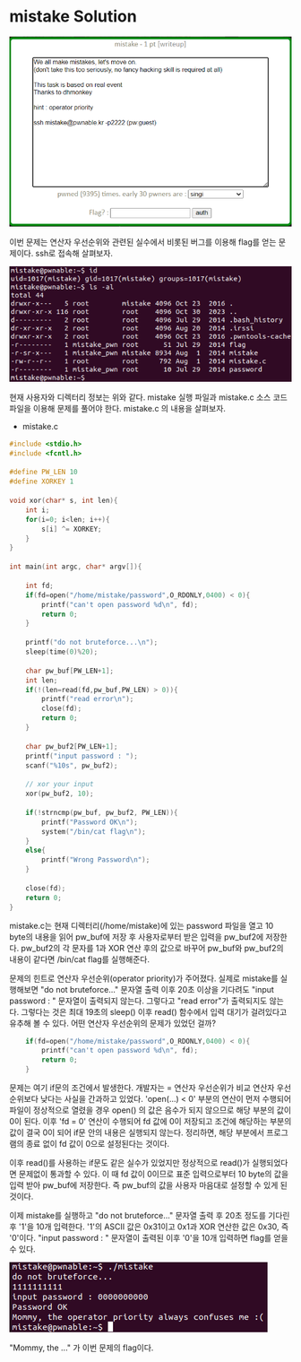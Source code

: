 mistake Solution
======================

![](./images/1.png)

이번 문제는 연산자 우선순위와 관련된 실수에서 비롯된 버그를 이용해 flag를 얻는 문제이다. ssh로 접속해 살펴보자.

![](./images/2.png)

현재 사용자와 디렉터리 정보는 위와 같다. mistake 실행 파일과 mistake.c 소스 코드 파일을 이용해 문제를 풀어야 한다. mistake.c 의 내용을 살펴보자.

- mistake.c

```c
#include <stdio.h>
#include <fcntl.h>

#define PW_LEN 10
#define XORKEY 1

void xor(char* s, int len){
	int i;
	for(i=0; i<len; i++){
		s[i] ^= XORKEY;
	}
}

int main(int argc, char* argv[]){
	
	int fd;
	if(fd=open("/home/mistake/password",O_RDONLY,0400) < 0){
		printf("can't open password %d\n", fd);
		return 0;
	}

	printf("do not bruteforce...\n");
	sleep(time(0)%20);

	char pw_buf[PW_LEN+1];
	int len;
	if(!(len=read(fd,pw_buf,PW_LEN) > 0)){
		printf("read error\n");
		close(fd);
		return 0;		
	}

	char pw_buf2[PW_LEN+1];
	printf("input password : ");
	scanf("%10s", pw_buf2);

	// xor your input
	xor(pw_buf2, 10);

	if(!strncmp(pw_buf, pw_buf2, PW_LEN)){
		printf("Password OK\n");
		system("/bin/cat flag\n");
	}
	else{
		printf("Wrong Password\n");
	}

	close(fd);
	return 0;
}
```

mistake.c는 현재 디렉터리(/home/mistake)에 있는 password 파일을 열고 10 byte의 내용을 읽어 pw_buf에 저장 후 사용자로부터 받은 입력을 pw_buf2에 저장한다. pw_buf2의 각 문자를 1과 XOR 연산 후의 값으로 바꾸어 pw_buf와 pw_buf2의 내용이 같다면 /bin/cat flag를 실행해준다. 

문제의 힌트로 연산자 우선순위(operator priority)가 주어졌다. 실제로 mistake를 실행해보면 "do not bruteforce..." 문자열 출력 이후 20초 이상을 기다려도 "input password : " 문자열이 출력되지 않는다. 그렇다고 "read error"가 출력되지도 않는다. 그렇다는 것은 최대 19초의 sleep() 이후 read() 함수에서 입력 대기가 걸려있다고 유추해 볼 수 있다. 어떤 연산자 우선순위의 문제가 있었던 걸까?

```c
	if(fd=open("/home/mistake/password",O_RDONLY,0400) < 0){
		printf("can't open password %d\n", fd);
		return 0;
	}
```

문제는 여기 if문의 조건에서 발생한다. 개발자는 = 연산자 우선순위가 비교 연산자 우선순위보다 낮다는 사실을 간과하고 있었다. 'open(...) < 0' 부분의 연산이 먼저 수행되어 파일이 정상적으로 열렸을 경우 open() 의 값은 음수가 되지 않으므로 해당 부분의 값이 0이 된다. 이후 'fd = 0' 연산이 수행되어 fd 값에 0이 저장되고 조건에 해당하는 부분의 값이 결국 0이 되어 if문 안의 내용은 실행되지 않는다. 정리하면, 해당 부분에서 프로그램의 종료 없이 fd 값이 0으로 설정된다는 것이다.

이후 read()를 사용하는 if문도 같은 실수가 있었지만 정상적으로 read()가 실행되었다면 문제없이 통과할 수 있다. 이 때 fd 값이 0이므로 표준 입력으로부터 10 byte의 값을 입력 받아 pw_buf에 저장한다. 즉 pw_buf의 값을 사용자 마음대로 설정할 수 있게 된 것이다.

이제 mistake를 실행하고 "do not bruteforce..." 문자열 출력 후 20초 정도를 기다린 후 '1'을 10개 입력한다. '1'의 ASCII 값은 0x31이고 0x1과 XOR 연산한 값은 0x30, 즉 '0'이다. "input password : " 문자열이 출력된 이후 '0'을 10개 입력하면 flag를 얻을 수 있다.

![](./images/3.png)

"Mommy, the ..." 가 이번 문제의 flag이다.